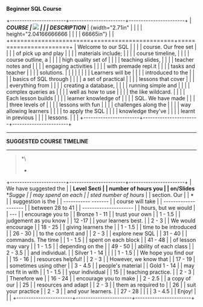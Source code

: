 **Beginner SQL Course**

+-----------------------+-----------------------+-----------------------+
| **_COURSE | ![](media/image3.png) | |
| DESCRIPTION_** | {width="2.71in" | |
| | height="2.04166666666 | |
| | 66665in"} | |
+=======================+=======================+=======================+
| Welcome to our SQL | | |
| course. Our free set | | |
| of pick up and play | | |
| materials include; | | |
| course timeline, | | |
| course outline, a | | |
| high quality set of | | |
| teaching slides, | | |
| teacher notes and | | |
| engaging activities | | |
| with premade repl.it | | |
| tasks and teacher | | |
| solutions. | | |
| | | |
| Learners will be | | |
| introduced to the | | |
| basics of SQL through | | |
| a set of practical | | |
| lessons that cover | | |
| everything from | | |
| creating a database, | | |
| running simple and | | |
| complex queries as | | |
| well as how to use | | |
| the like wildcard. | | |
| Each lesson builds | | |
| learner knowledge of | | |
| SQL. We have made | | |
| three levels of | | |
| lessons with fun | | |
| challenges along the | | |
| way allowing learners | | |
| to apply the SQL | | |
| knowledge they've | | |
| learnt in previous | | |
| lessons. | | |
+-----------------------+-----------------------+-----------------------+

---

**SUGGESTED COURSE TIMELINE**

---

> \*\
>
> -

+-----------------------+-----------------------+-----------------------+
| We have suggested the | | **Level** **Secti |
| number of hours you | | on/Slides** \*_Sugge |
| may spend on each | | sted number of hours_ |
| section. Our | | \* |
| suggestion is the | | ----------- ------- |
| course will take | | ------------- ------- |
| between 28 to 41 | | --------------------- |
| hours, but we would | | --- |
| encourage you to | | Bronze 1 - 11 |
| trust your own | | 1 - 1.5 |
| judgement as you know | | 12 -17 |
| your learners best. | | 2 - 3 |
| We would encourage | | 18 - 25 |
| giving learners the | | 1 - 1.5 |
| time to be introduced | | 26 - 30 |
| to the content and | | 2 - 3 |
| explore new SQL | | 31 - 40 |
| commands. The time | | 1 - 1.5 |
| spent on each block | | 41 - 48 |
| of lesson may vary | | 1 - 1.5 |
| depending on the | | 49 - 50 |
| ability of each class | | 2 - 3.5 |
| and individual. | | Silver 1 - 14 |
| | | 1 - 1.5 |
| We hope you find our | | 15 - 16 |
| resources helpful! | | 2 - 3 |
| However, we know that | | 17 - 19 |
| sometimes using other | | 3 - 4.5 |
| people\'s material | | Gold 1 - 14 |
| may not fit in with | | 1 - 1.5 |
| your individual | | 15 |
| teaching practice. | | 2 - 3 |
| Therefore we | | 16 - 24 |
| encourage you to make | | 2 - 2.5 |
| a copy of our | | 25 |
| resources and adapt | | 2 - 3 |
| them as required to | | 26 |
| suit your practice | | 2 - 3 |
| and your learners. | | 27 - 28 |
| | | 3 - 4.5 |
| Enjoy! | | |
+-----------------------+-----------------------+-----------------------+
